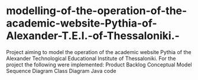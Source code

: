 # modelling-of-the-operation-of-the-academic-website-Pythia-of-Alexander-T.E.I.-of-Thessaloniki.-
Project aiming to model the operation of the academic website Pythia of the Alexander Technological Educational Institute of Thessaloniki.
For the project the following were implemented:
Product Backlog
Conceptual Model
Sequence Diagram
Class Diagram
Java code
